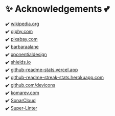 # ✨ Acknowledgements 💕

✔️ [wikipedia.org](https://wikipedia.org)\
✔️ [giphy.com](https://giphy.com)\
✔️ [pixabay.com](https://pixabay.com)\
✔️ [barbaraalane](https://pixabay.com/users/barbaraalane-756613)\
✔️ [xponentialdesign](https://giphy.com/xponentialdesign)\
✔️ [shields.io](https://img.shields.io)\
✔️ [github-readme-stats.vercel.app](https://github-readme-stats.vercel.app)\
✔️ [github-readme-streak-stats.herokuapp.com](https://github-readme-streak-stats.herokuapp.com)\
✔️ [github.com/devicons](https://github.com/devicons)\
✔️ [komarev.com](https://komarev.com)\
✔️ [SonarCloud](https://sonarcloud.io)\
✔️ [Super-Linter](https://github.com/github/super-linter)
